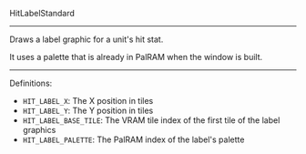 
HitLabelStandard

---

Draws a label graphic for a unit's hit stat.

It uses a palette that is already in PalRAM when the window is built.

---

Definitions:

  * `HIT_LABEL_X`: The X position in tiles
  * `HIT_LABEL_Y`: The Y position in tiles
  * `HIT_LABEL_BASE_TILE`: The VRAM tile index of the first tile of the label graphics
  * `HIT_LABEL_PALETTE`: The PalRAM index of the label's palette
